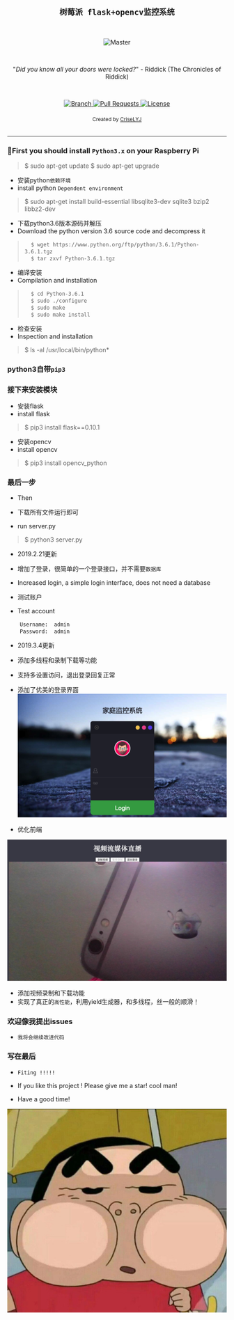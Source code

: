 <h2 align="center"><code>树莓派 flask+opencv监控系统</code></h2>

<br>

<p align="center">
    <img src="https://github.com/CriseLYJ/flask-video-streaming-recorder/blob/master/img/main.jpg?raw=true" 
        alt="Master">
</p>

<br>

<p align="center">"<i>Did you know all your doors were locked?</i>" - Riddick (The Chronicles of Riddick)</p>

<br>

<p align="center">
  <a href="https://github.com/CriseLYJ/flask-video-streaming-recorder/tree/master">
    <img src="https://img.shields.io/badge/Branch-master-green.svg?longCache=true"
        alt="Branch">
  </a>
  <a href="https://github.com/CriseLYJ/flask-video-streaming-recorder/pulls">
    <img src="https://img.shields.io/badge/PRs-welcome-brightgreen.svg?longCache=true"
        alt="Pull Requests">
  </a>
  <a href="http://www.gnu.org/licenses/">
    <img src="https://img.shields.io/badge/License-GNU-blue.svg?longCache=true"
        alt="License">
  </a>
</p>

<div align="center">
  <sub>Created by
  <a href="https://criselyj.github.io/">CriseLYJ</a>
</div>

<br>

****


### 🐍First you should install ``Python3.x`` on your Raspberry Pi

>   $ sudo  apt-get  update
>   $ sudo  apt-get  upgrade
	
    	
- 安装python``依赖环境``
- install python ``Dependent environment``

>    $ sudo apt-get install build-essential libsqlite3-dev sqlite3 bzip2 libbz2-dev

    
- 下载python3.6版本源码并解压
- Download the python version 3.6 source code and decompress it

>    	$ wget https://www.python.org/ftp/python/3.6.1/Python-3.6.1.tgz
>    	$ tar zxvf Python-3.6.1.tgz
  	
- 编译安装
- Compilation and installation

>	    $ cd Python-3.6.1
>	    $ sudo ./configure
>	    $ sudo make
>	    $ sudo make install
	    
- 检查安装
- Inspection and installation

> 	$ ls -al /usr/local/bin/python*
  
### python3自带``pip3``

### 接下来安装模块

- 安装flask
- install flask

> 	$ pip3 install flask==0.10.1
    	
- 安装opencv
- install opencv

> $ pip3 install opencv_python
  
### 最后一步
- Then

- 下载所有文件运行即可
- run server.py

> 	$ python3 server.py
    	
 - 2019.2.21更新
 - 增加了登录，很简单的一个登录接口，并不需要``数据库``
 - Increased login, a simple login interface, does not need a database
 
 - 测试账户
 - Test account
 ```
     Username:  admin
     Password:  admin
 ```
 - 2019.3.4更新
 - 添加多线程和录制下载等功能
 - 支持多设置访问，退出登录回复正常
 
 - 添加了优美的登录界面
 ![Alt text](./img/login.png)
 
 - 优化前端

 ![Alt text](./img/index.jpg)
 
 - 添加视频录制和下载功能
 - 实现了真正的``高性能``，利用yield生成器，和多线程，丝一般的顺滑！
 
### 欢迎像我提出issues

- ``我将会继续改进代码``
  
### 写在最后
- ``Fiting !!!!!``

- If you like this project ! Please give me a star! cool man!

- Have a good time!

 ![Alt text](./img/hha.jpeg)

